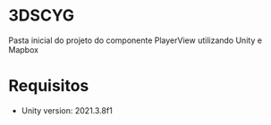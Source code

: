 # 3DSCYG
Pasta inicial do projeto do componente PlayerView utilizando Unity e Mapbox

# Requisitos
- Unity version: 2021.3.8f1
